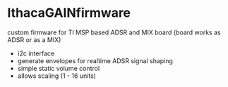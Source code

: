 # IthacaGAINfirmware

custom firmware for TI MSP based ADSR and MIX board (board works as ADSR or as a MIX)

- i2c interface
- generate envelopes for realtime ADSR signal shaping
- simple static volume control
- allows scaling (1 - 16 units)
